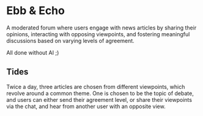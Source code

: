 # Ebb & Echo

A moderated forum where users engage with news articles by sharing their opinions, interacting with opposing viewpoints, and fostering meaningful discussions based on varying levels of agreement.

All done without AI ;)

## Tides

Twice a day, three articles are chosen from different viewpoints, which revolve around a common theme. 
One is chosen to be the topic of debate, and users can either send their agreement level, or share their viewpoints via the chat, and hear from another user with an opposite view.

